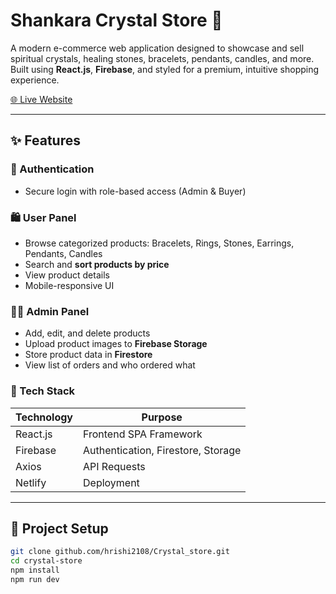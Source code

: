 # Shankara Crystal Store 🪷

A modern e-commerce web application designed to showcase and sell spiritual crystals, healing stones, bracelets, pendants, candles, and more. Built using **React.js**, **Firebase**, and styled for a premium, intuitive shopping experience.

[🌐 Live Website](https://shiny-lollipop-26ff8a.netlify.app/)

---

## ✨ Features

### 🔐 Authentication
- Secure login with role-based access (Admin & Buyer)

### 🛍️ User Panel
- Browse categorized products: Bracelets, Rings, Stones, Earrings, Pendants, Candles
- Search and **sort products by price**
- View product details
- Mobile-responsive UI

### 🧑‍💼 Admin Panel
- Add, edit, and delete products
- Upload product images to **Firebase Storage**
- Store product data in **Firestore**
- View list of orders and who ordered what

### 💎 Tech Stack

| Technology | Purpose |
|------------|---------|
| React.js   | Frontend SPA Framework |
| Firebase   | Authentication, Firestore, Storage |
| Axios      | API Requests |
| Netlify    | Deployment |

---

## 🔧 Project Setup

```bash
git clone github.com/hrishi2108/Crystal_store.git
cd crystal-store
npm install
npm run dev
